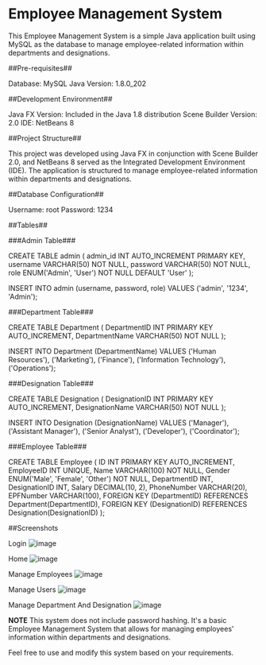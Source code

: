 

# Employee Management System
This Employee Management System is a simple Java application built using MySQL as the database to manage employee-related information within departments and designations.

##Pre-requisites##

Database: MySQL
Java Version: 1.8.0_202

##Development Environment##

Java FX Version: Included in the Java 1.8 distribution
Scene Builder Version: 2.0
IDE: NetBeans 8


##Project Structure##

This project was developed using Java FX in conjunction with Scene Builder 2.0, and NetBeans 8 served as the Integrated Development Environment (IDE). The application is structured to manage employee-related information within departments and designations.


##Database Configuration##

Username: root
Password: 1234


##Tables##

###Admin Table###


CREATE TABLE admin (
    admin_id INT AUTO_INCREMENT PRIMARY KEY,
    username VARCHAR(50) NOT NULL,
    password VARCHAR(50) NOT NULL,
    role ENUM('Admin', 'User') NOT NULL DEFAULT 'User'
);

INSERT INTO admin (username, password, role) VALUES
('admin', '1234', 'Admin');


###Department Table###


CREATE TABLE Department (
    DepartmentID INT PRIMARY KEY AUTO_INCREMENT,
    DepartmentName VARCHAR(50) NOT NULL
);

INSERT INTO Department (DepartmentName) VALUES
('Human Resources'),
('Marketing'),
('Finance'),
('Information Technology'),
('Operations');


###Designation Table###

CREATE TABLE Designation (
    DesignationID INT PRIMARY KEY AUTO_INCREMENT,
    DesignationName VARCHAR(50) NOT NULL
);

INSERT INTO Designation (DesignationName) VALUES
('Manager'),
('Assistant Manager'),
('Senior Analyst'),
('Developer'),
('Coordinator');


###Employee Table###

CREATE TABLE Employee (
    ID INT PRIMARY KEY AUTO_INCREMENT,
    EmployeeID INT UNIQUE,
    Name VARCHAR(100) NOT NULL,
    Gender ENUM('Male', 'Female', 'Other') NOT NULL,
    DepartmentID INT,
    DesignationID INT,
    Salary DECIMAL(10, 2),
    PhoneNumber VARCHAR(20),
    EPFNumber VARCHAR(100),
    FOREIGN KEY (DepartmentID) REFERENCES Department(DepartmentID),
    FOREIGN KEY (DesignationID) REFERENCES Designation(DesignationID)
);


##Screenshots

Login
![image](https://github.com/K4viyamato/employee-management-system/assets/113100464/a46c0f8e-525e-40c6-8dc5-b09a3b1020bb)

Home
![image](https://github.com/K4viyamato/employee-management-system/assets/113100464/3ed52d9b-bc80-42b6-b0b9-1b3d5ba7e829)

Manage Employees
![image](https://github.com/K4viyamato/employee-management-system/assets/113100464/52e8c78f-18cd-4e67-8e41-d0c6f534e98b)

Manage Users
![image](https://github.com/K4viyamato/employee-management-system/assets/113100464/3a55d2af-a382-46f0-9362-a25bfe872577)

Manage Department And Designation
![image](https://github.com/K4viyamato/employee-management-system/assets/113100464/5106bf6e-ebd8-4ea8-9f56-3e69d912ef3c)


**NOTE**
This system does not include password hashing. It's a basic Employee Management System that allows for managing employees' information within departments and designations.

Feel free to use and modify this system based on your requirements.




